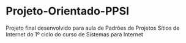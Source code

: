 # Projeto-Orientado-PPSI
Projeto final desenvolvido para aula de Padrões de Projetos Sítios de Internet do 1º ciclo do curso de Sistemas para Internet
